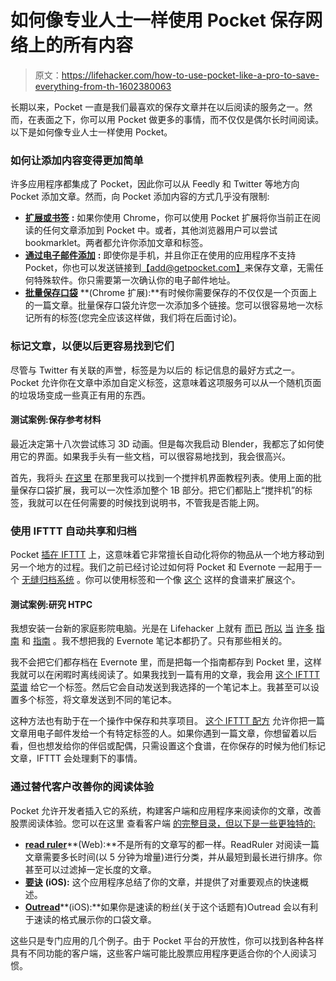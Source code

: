 # 如何像专业人士一样使用 Pocket 保存网络上的所有内容

> 原文：<https://lifehacker.com/how-to-use-pocket-like-a-pro-to-save-everything-from-th-1602380063>

长期以来，Pocket 一直是我们最喜欢的保存文章并在以后阅读的服务之一。然而，在表面之下，你可以用 Pocket 做更多的事情，而不仅仅是偶尔长时间阅读。以下是如何像专业人士一样使用 Pocket。



### 如何让添加内容变得更加简单

许多应用程序都集成了 Pocket，因此你可以从 Feedly 和 Twitter 等地方向 Pocket 添加文章。然而，向 Pocket 添加内容的方式几乎没有限制:

*   [**扩展或书签**](https://getpocket.com/add) **:** 如果你使用 Chrome，你可以使用 Pocket 扩展将你当前正在阅读的任何文章添加到 Pocket 中。或者，其他浏览器用户可以尝试 bookmarklet。两者都允许你添加文章和标签。
*   [**通过电子邮件添加**](http://help.getpocket.com/customer/portal/articles/482759) **:** 即使你是手机，并且你正在使用的应用程序不支持 Pocket，你也可以发送链接到[【add@getpocket.com】](mailto:add@getpocket.com)来保存文章，无需任何特殊软件。你只需要第一次确认你的电子邮件地址。
*   [**批量保存口袋**](https://chrome.google.com/webstore/detail/batch-save-pocket/ihhiomekhplpdojbcaniaglcfopckaef) **(Chrome 扩展):**有时候你需要保存的不仅仅是一个页面上的一篇文章。批量保存口袋允许您一次添加多个链接。您可以很容易地一次标记所有的标签(您完全应该这样做，我们将在后面讨论)。

### 标记文章，以便以后更容易找到它们

尽管与 Twitter 有关联的声誉，标签是为以后的 标记信息的最好方式之一。Pocket 允许你在文章中添加自定义标签，这意味着这项服务可以从一个随机页面的垃圾场变成一些真正有用的东西。

#### 测试案例:保存参考材料

最近决定第十八次尝试练习 3D 动画。但是每次我启动 Blender，我都忘了如何使用它的界面。如果我手头有一些文档，可以很容易地找到，我会很高兴。

首先，我将头 [在这里](http://en.wikibooks.org/wiki/Blender_3D:_Noob_to_Pro#Unit_1:_Background) 在那里我可以找到一个搅拌机界面教程列表。使用上面的批量保存口袋扩展，我可以一次性添加整个 1B 部分。把它们都贴上“搅拌机”的标签，我就可以在任何需要的时候找到说明书，不管我是否能上网。

### 使用 IFTTT 自动共享和归档

Pocket [插在 IFTTT](https://ifttt.com/recipes?channel=pocket&page=1#popular) 上，这意味着它非常擅长自动化将你的物品从一个地方移动到另一个地方的过程。我们之前已经讨论过如何将 Pocket 和 Evernote 一起用于一个 [无缝归档系统](https://lifehacker.com/combine-pocket-with-evernote-for-a-clutter-free-paperl-1511710248) 。你可以使用标签和一个像 [这个](https://ifttt.com/recipes/96523-keep-cool-articles-in-a-notebook) 这样的食谱来扩展这个。

#### 测试案例:研究 HTPC

我想安装一台新的家庭影院电脑。光是在 Lifehacker 上就有 [而已](http://lifehacker.com/how-i-built-the-media-center-of-my-dreams-for-under-50-5936546) [所以](https://lifehacker.com/power-up-your-xbmc-installation-with-these-awesome-add-5768174) [当](http://lifehacker.com/how-to-control-anything-on-your-pc-with-your-android-ph-1500063190) [许多](http://lifehacker.com/set-up-the-ultimate-home-theater-this-weekend-488055166) [指南](http://lifehacker.com/should-i-use-plex-or-xbmc-for-my-home-theater-pc-5991757) 和 [指南](http://lifehacker.com/how-to-stream-your-media-from-home-to-your-phone-anywhe-5821512) 。我不想把我的 Evernote 笔记本都扔了。只有那些相关的。

我不会把它们都存档在 Evernote 里，而是把每一个指南都存到 Pocket 里，这样我就可以在闲暇时离线阅读了。如果我找到一篇有用的文章，我会用 [这个 IFTTT 菜谱](https://ifttt.com/recipes/96523-keep-cool-articles-in-a-notebook) 给它一个标签。然后它会自动发送到我选择的一个笔记本上。我甚至可以设置多个标签，将文章发送到不同的笔记本。

这种方法也有助于在一个操作中保存和共享项目。 [这个 IFTTT 配方](https://ifttt.com/recipes/77847-pocket-tag-to-email) 允许你把一篇文章用电子邮件发给一个有特定标签的人。如果你遇到一篇文章，你想留着以后看，但也想发给你的伴侣或配偶，只需设置这个食谱，在你保存的时候为他们标记文章，IFTTT 会处理剩下的事情。

### 通过替代客户改善你的阅读体验

Pocket 允许开发者插入它的系统，构建客户端和应用程序来阅读你的文章，改善股票阅读体验。您可以在这里 查看客户端 [的完整目录，但以下是一些更独特的:](http://getpocket.com/apps/clients/)

*   [**read ruler**](http://readruler.com/)**(Web):**不是所有的文章写的都一样。ReadRuler 对阅读一篇文章需要多长时间(以 5 分钟为增量)进行分类，并从最短到最长进行排序。你甚至可以过滤掉一定长度的文章。
*   [**要诀**](http://mcm-apps.com/gist) **(iOS):** 这个应用程序总结了你的文章，并提供了对重要观点的快速概述。
*   [**Outread**](https://outreadapp.com/)**(iOS):**如果你是速读的粉丝(关于这个话题有)Outread 会以有利于速读的格式展示你的口袋文章。

这些只是专门应用的几个例子。由于 Pocket 平台的开放性，你可以找到各种各样具有不同功能的客户端，这些客户端可能比股票应用程序更适合你的个人阅读习惯。